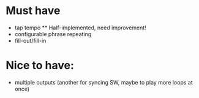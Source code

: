 Must have
===
* tap tempo
** Half-implemented, need improvement!
* configurable phrase repeating
* fill-out/fill-in

Nice to have: 
===
* multiple outputs (another for syncing SW, maybe to play more loops at once)
